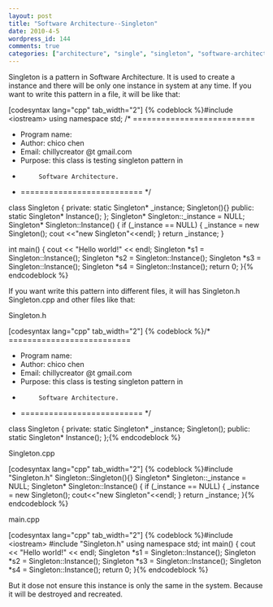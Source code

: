 ```yaml
---
layout: post
title: "Software Architecture--Singleton"
date: 2010-4-5
wordpress_id: 144
comments: true
categories: ["architecture", "single", "singleton", "software-architecture-code", "software-architecture"]
---
```

<meta name="_edit_last" content="1" />
<meta name="views" content="530" />
Singleton is a pattern in Software Architecture. It is used to create a instance and there will be only one instance in system at any time. If you want to write this pattern in a file, it will be like that:

[codesyntax lang="cpp" tab_width="2"]
{% codeblock %}#include &lt;iostream&gt;
using namespace std;
/* ==========================
 * Program name:
 * Author: chico chen
 * Email:  chillycreator @t gmail.com
 * Purpose: this class is testing singleton pattern in
 *          Software Architecture.
 * ========================== */

class Singleton {
	private:
	static Singleton* _instance;
	Singleton(){}
	public:
		static Singleton* Instance();
};
Singleton* Singleton::_instance = NULL;
Singleton* Singleton::Instance() {
    if (_instance == NULL) {
        _instance = new Singleton();
        cout &lt;&lt;"new Singleton"&lt;&lt;endl;
    }
    return _instance;
}

int main() {
    cout &lt;&lt; "Hello world!" &lt;&lt; endl;
    Singleton *s1 = Singleton::Instance();
    Singleton *s2 = Singleton::Instance();
    Singleton *s3 = Singleton::Instance();
    Singleton *s4 = Singleton::Instance();
    return 0;
}{% endcodeblock %}


If you want write this pattern into different files, it will has Singleton.h Singleton.cpp and other files like that:

<!--more-->Singleton.h

[codesyntax lang="cpp" tab_width="2"]
{% codeblock %}/* ==========================
 * Program name:
 * Author: chico chen
 * Email:  chillycreator @t gmail.com
 * Purpose: this class is testing singleton pattern in
 *          Software Architecture.
 * ========================== */

class Singleton {
	private:
	static Singleton* _instance;
	Singleton();
	public:
		static Singleton* Instance();
};{% endcodeblock %}


Singleton.cpp

[codesyntax lang="cpp" tab_width="2"]
{% codeblock %}#include "Singleton.h"
Singleton::Singleton(){}
Singleton* Singleton::_instance = NULL;
Singleton* Singleton::Instance() {
    if (_instance == NULL) {
        _instance = new Singleton();
        cout&lt;&lt;"new Singleton"&lt;&lt;endl;
    }
    return _instance;
}{% endcodeblock %}


main.cpp

[codesyntax lang="cpp" tab_width="2"]
{% codeblock %}#include &lt;iostream&gt;
#include "Singleton.h"
using namespace std;
int main() {
    cout &lt;&lt; "Hello world!" &lt;&lt; endl;
    Singleton *s1 = Singleton::Instance();
    Singleton *s2 = Singleton::Instance();
    Singleton *s3 = Singleton::Instance();
    Singleton *s4 = Singleton::Instance();
    return 0;
}{% endcodeblock %}


But it dose not ensure this instance is only the same in the system. Because it will be destroyed and recreated.
